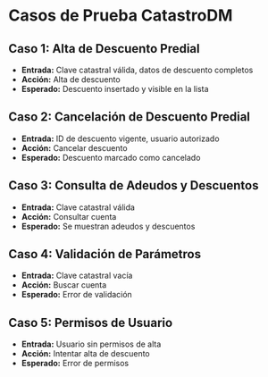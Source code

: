 # Casos de Prueba CatastroDM

## Caso 1: Alta de Descuento Predial
- **Entrada:** Clave catastral válida, datos de descuento completos
- **Acción:** Alta de descuento
- **Esperado:** Descuento insertado y visible en la lista

## Caso 2: Cancelación de Descuento Predial
- **Entrada:** ID de descuento vigente, usuario autorizado
- **Acción:** Cancelar descuento
- **Esperado:** Descuento marcado como cancelado

## Caso 3: Consulta de Adeudos y Descuentos
- **Entrada:** Clave catastral válida
- **Acción:** Consultar cuenta
- **Esperado:** Se muestran adeudos y descuentos

## Caso 4: Validación de Parámetros
- **Entrada:** Clave catastral vacía
- **Acción:** Buscar cuenta
- **Esperado:** Error de validación

## Caso 5: Permisos de Usuario
- **Entrada:** Usuario sin permisos de alta
- **Acción:** Intentar alta de descuento
- **Esperado:** Error de permisos
